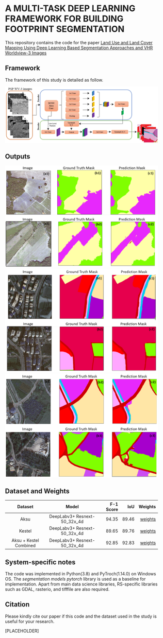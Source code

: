 # A MULTI-TASK DEEP LEARNING FRAMEWORK FOR BUILDING FOOTPRINT SEGMENTATION
This repository contains the code for the paper [Land Use and Land Cover Mapping Using Deep Learning Based Segmentation Approaches and VHR Worldview-3 Images]([PLACEHOLDER])

Framework
---------------------
The framework of this study is detailed as follow. 

![alt text](flowchart_lulc.png)

Outputs
---------------------
![alt text](outputs_0.png)
![alt text](outputs_1.png)
![alt text](outputs_2.png)

Dataset and Weights
---------------------
| Dataset            | Model | F-1 Score | IoU | Weights |
|:--------------------------:|:------------------:|-------------------------:|-------------------------:| -------------------------:|
|Aksu                       | DeepLabv3+ Resnext-50_32x_4d             | 94.35  | 89.46 |[weights](https://drive.google.com/drive/folders/146HRDz-075PTf-pyUQO-1ZrU4X1UQ5L2)                   |
|Kestel                         | DeepLabv3+ Resnext-50_32x_4d                | 89.65  | 89.76 |[weights](https://drive.google.com/drive/folders/146HRDz-075PTf-pyUQO-1ZrU4X1UQ5L2)                 |
|Aksu + Kestel Combined                       | DeepLabv3+ Resnext-50_32x_4d                 | 92.85  | 92.83 |[weights](https://drive.google.com/drive/folders/146HRDz-075PTf-pyUQO-1ZrU4X1UQ5L2)   


System-specific notes
---------------------
The code was implemented in Python(3.8) and PyTroch(1.14.0) on Windows OS. The *segmentation models pytorch* library is used as a baseline for implementation. Apart from main data science libraries, RS-specific libraries such as GDAL, rasterio, and tifffile are also required.


Citation
---------------------
Please kindly cite our paper if this code and the dataset used in the study is useful for your research.

[PLACEHOLDER]
